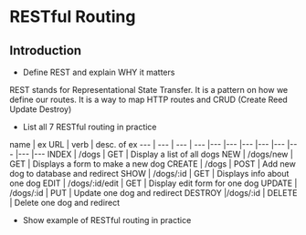 # RESTful Routing

## Introduction

* Define REST and explain WHY it matters

REST stands for Representational State Transfer.
It is a pattern on how we define our routes.
It is a way to map HTTP routes and  CRUD (Create Reed Update Destroy)

* List all 7 RESTful routing in practice


name | ex URL | verb | desc. of ex
--- | --- | --- | --- |--- |--- |--- |--- |--- |--- |--- |---
INDEX |  /dogs |          GET |     Display a list of all dogs
NEW |    /dogs/new  |     GET |     Displays a form to make a new dog
CREATE | /dogs |          POST |    Add new dog to database and redirect
SHOW  |  /dogs/:id |      GET |     Displays info about one dog
EDIT |   /dogs/:id/edit | GET |     Display edit form for one dog
UPDATE | /dogs/:id  |     PUT |     Update one dog and redirect
DESTROY |/dogs/:id  |     DELETE |  Delete one dog and redirect

* Show example of RESTful routing in practice


